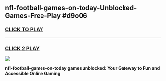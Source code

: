 
## nfl-football-games-on-today-Unblocked-Games-Free-Play #d9o06
<h3>
<a href="https://us.freeplayer.one?title=nfl-football-games-on-today&ref=9M">CLICK TO PLAY</a></h3>
<hr>

<h3>
<a href="https://us.freeplayer.one?title=nfl-football-games-on-today&ref=9M">CLICK 2 PLAY</a>
  
</h3>

<a href="https://us.freeplayer.one?title=nfl-football-games-on-today&ref=9M"><img src="https://clearcache.store/games.png"></a>


**nfl-football-games-on-today games unblocked: Your Gateway to Fun and Accessible Online Gaming**
